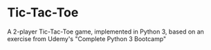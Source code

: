 # Tic-Tac-Toe
A 2-player Tic-Tac-Toe game, implemented in Python 3, based on an exercise from Udemy's "Complete Python 3 Bootcamp"
